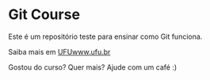 # Git Course

Este é um repositório teste para ensinar como Git funciona.

Saiba mais em [UFUwww.ufu.br](http://www.ufu.br)

Gostou do curso? Quer mais? Ajude com um café :)


